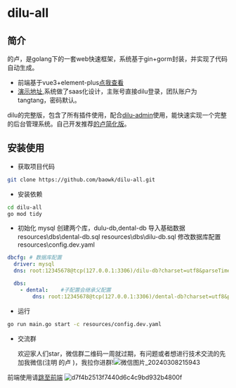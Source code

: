 # dilu-all 

## 简介
的卢，是golang下的一套web快速框架，系统基于gin+gorm封装，并实现了代码自动生成。
- 前端基于vue3+element-plus[点我查看](https://github.com/baowk/dilu-admin)
- [演示地址](http://dilu.youwan.art),系统做了saas化设计，主账号直接dilu登录，团队账户为tangtang，密码默认。

dilu的完整版，包含了所有插件使用，配合[dilu-admin](https://github.com/baowk/dilu-admin)使用，能快速实现一个完整的后台管理系统。自己开发推荐[的卢简化版](https://github.com/baowk/dilu)。

## 安装使用

- 获取项目代码
```bash
git clone https://github.com/baowk/dilu-all.git
```

- 安装依赖
```bash
cd dilu-all
go mod tidy
```

- 初始化
mysql 创建两个库，dulu-db,dental-db
导入基础数据 
resources\dbs\dental-db.sql
resources\dbs\dilu-db.sql
修改数据库配置
resources\config.dev.yaml
```yaml
dbcfg: # 数据库配置
  driver: mysql  
  dns: root:12345678@tcp(127.0.0.1:3306)/dilu-db?charset=utf8&parseTime=True&loc=Local&timeout=1000ms  # 数据库连接字符串

  dbs:      
    - dental:    #子配置会继承父配置
        dns: root:12345678@tcp(127.0.0.1:3306)/dental-db?charset=utf8&parseTime=True&loc=Local&timeout=1000ms  # 数据库连接字符串
```

- 运行
```bash
go run main.go start -c resources/config.dev.yaml
```

- 交流群

  欢迎家人们star，微信群二维码一周就过期，有问题或者想进行技术交流的先加我微信(注明 的卢 )，我拉你进群!![微信图片_20240308215943](https://github.com/baowk/dilu/assets/142554979/29a6863c-4bdc-4963-99c2-0c400e132f6f)

前端使用请[跳至前端](https://github.com/baowk/dilu-admin)
![d7f4b2513f7440d6c4c9bd932b4800f](https://github.com/baowk/dilu/assets/142554979/ee341fb7-f98e-4f18-9658-f89b4f7d466f)


